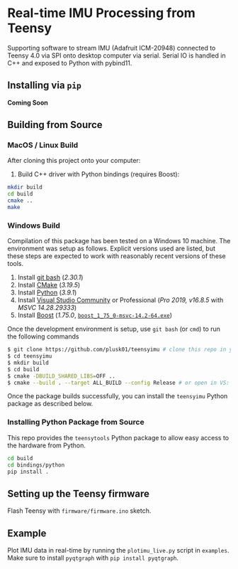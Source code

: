 Real-time IMU Processing from Teensy
====================================

Supporting software to stream IMU (Adafruit ICM-20948) connected to Teensy 4.0 via SPI onto desktop computer via serial. Serial IO is handled in C++ and exposed to Python with pybind11.

## Installing via `pip`

**Coming Soon**

## Building from Source

### MacOS / Linux Build

After cloning this project onto your computer:

1. Build C++ driver with Python bindings (requires Boost):
  
  ```bash
  mkdir build
  cd build
  cmake ..
  make
  ```

### Windows Build

Compilation of this package has been tested on a Windows 10 machine. The environment was setup as follows. Explicit versions used are listed, but these steps are expected to work with reasonably recent versions of these tools.

1. Install [git bash](https://git-scm.com/downloads) (*2.30.1*)
2. Install [CMake](https://cmake.org/download/) (*3.19.5*)
3. Install [Python](https://www.python.org/) (*3.9.1*)
4. Install [Visual Studio Community](https://visualstudio.microsoft.com/vs/community/) or Professional (*Pro 2019, v16.8.5* with *MSVC 14.28.29333*)
5. Install [Boost](https://sourceforge.net/projects/boost/files/boost-binaries) (*1.75.0*, [`boost_1_75_0-msvc-14.2-64.exe`](https://sourceforge.net/projects/boost/files/boost-binaries/1.75.0/))

Once the development environment is setup, use `git bash` (or `cmd`) to run the following commands

```bash
$ git clone https://github.com/plusk01/teensyimu # clone this repo in your preferred directory
$ cd teensyimu
$ mkdir build
$ cd build
$ cmake -DBUILD_SHARED_LIBS=OFF ..
$ cmake --build . --target ALL_BUILD --config Release # or open in VS: start teensyimu.sln
```

Once the package builds successfully, you can install the `teensyimu` Python package as described below.

### Installing Python Package from Source

This repo provides the `teensytools` Python package to allow easy access to the hardware from Python.

```bash
cd build
cd bindings/python
pip install .
```

## Setting up the Teensy firmware

Flash Teensy with `firmware/firmware.ino` sketch.

## Example

Plot IMU data in real-time by running the `plotimu_live.py` script in `examples`. Make sure to install `pyqtgraph` with `pip install pyqtgraph`.

